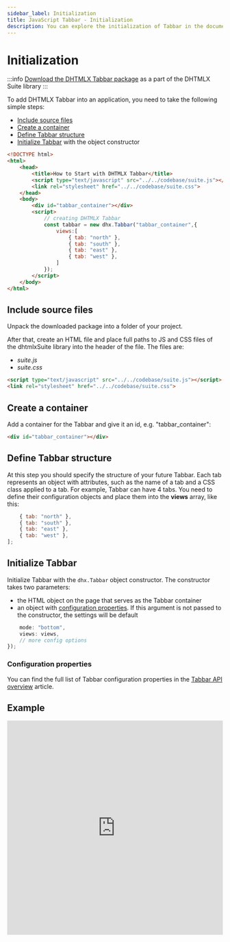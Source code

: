 ```yaml
---
sidebar_label: Initialization
title: JavaScript Tabbar - Initialization 
description: You can explore the initialization of Tabbar in the documentation of the DHTMLX JavaScript UI library. Browse developer guides and API reference, try out code examples and live demos, and download a free 30-day evaluation version of DHTMLX Suite.
---
```


# Initialization

:::info
[Download the DHTMLX Tabbar package](https://dhtmlx.com/docs/products/dhtmlxSuite/download.shtml) as a part of the DHTMLX Suite library
:::

To add DHTMLX Tabbar into an application, you need to take the following simple steps:

- [Include source files](#include-source-files)
- [Create a container](#create-a-container)
- [Define Tabbar structure](#define-tabbar-structure)
- [Initialize Tabbar](#initialize-tabbar) with the object constructor

```html
<!DOCTYPE html>
<html>
    <head>
        <title>How to Start with DHTMLX Tabbar</title>         
        <script type="text/javascript" src="../../codebase/suite.js"></script>
        <link rel="stylesheet" href="../../codebase/suite.css">
    </head>
    <body>
        <div id="tabbar_container"></div>
        <script>
            // creating DHTMLX Tabbar
            const tabbar = new dhx.Tabbar("tabbar_container",{
            	views:[ 
                	{ tab: "north" },
                    { tab: "south" },
                    { tab: "east" },
                    { tab: "west" },
            	]
            });
        </script>
    </body>
</html>
```

## Include source files

Unpack the downloaded package into a folder of your project.

After that, create an HTML file and place full paths to JS and CSS files of the dhtmlxSuite library into the header of the file. The files are:

- *suite.js*
- *suite.css*

```html
<script type="text/javascript" src="../../codebase/suite.js"></script>
<link rel="stylesheet" href="../../codebase/suite.css">
```

## Create a container

Add a container for the Tabbar and give it an id, e.g. "tabbar_container":

```html
<div id="tabbar_container"></div>
```

## Define Tabbar structure

At this step you should specify the structure of your future Tabbar. Each tab represents an object with attributes, such as the name of a tab and a CSS class applied to a tab. 
For example, Tabbar can have 4 tabs. You need to define their configuration objects and place them into the **views** array, like this:

```javascript
    { tab: "north" },
    { tab: "south" },
    { tab: "east" },
    { tab: "west" },
];
```

## Initialize Tabbar

Initialize Tabbar with the `dhx.Tabbar` object constructor. The constructor takes two parameters:

- the HTML object on the page that serves as the Tabbar container
- an object with [configuration properties](#configuration-properties). If this argument is not passed to the constructor, the settings will be default

```javascript
    mode: "bottom",
    views: views,
    // more config options
});
```

### Configuration properties

You can find the full list of Tabbar configuration properties in the [Tabbar API overview](tabbar/api/api_overview.md#properties) article.

## Example

<iframe src="https://snippet.dhtmlx.com/uysfjo5z?mode=js" frameborder="0" class="snippet_iframe" width="100%" height="500"></iframe>